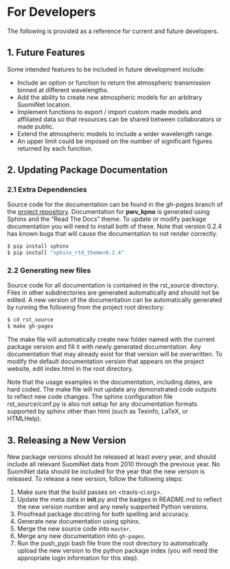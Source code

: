 # For Developers

The following is provided as a reference for current and future developers.

## 1. Future Features

Some intended features to be included in future development include:

- Include an option or function to return the atmospheric transmission binned
   at different wavelengths.
- Add the ability to create new atmospheric models for an arbitrary SuomiNet
   location.
- Implement functions to export / import custom made models and affiliated data
   so that resources can be shared between collaborators or made public.
- Extend the atmospheric models to include a wider wavelength range.
- An upper limit could be imposed on the number of significant figures returned
   by each function.

## 2. Updating Package Documentation

### 2.1 Extra Dependencies

Source code for the documentation can be found in the *gh-pages* branch of the
[project repository](https://github.com/mwvgroup/pwv_kpno/tree/gh-pages).
Documentation for **pwv_kpno** is generated using Sphinx and the
“Read The Docs” theme. To update or modify package documentation you will need
to install both of these. Note that version 0.2.4 has known bugs that will
cause the documentation to not render correctly.

```bash
$ pip install sphinx
$ pip install "sphinx_rtd_theme>0.2.4"    
```

###  2.2 Generating new files

Source code for all documentation is contained in the rst_source directory.
Files in other subdirectories are generated automatically and should not be
edited. A new version of the documentation can be automatically generated by
running the following from the project root directory:

```bash
$ cd rst_source
$ make gh-pages
```

The make file will automatically create new folder named with the current
package version and fill it with newly generated documentation. Any
documentation that may already exist for that version will be overwritten. To
modify the default documentation version that appears on the project website,
edit index.html in the root directory.

Note that the usage examples in the documentation, including dates, are hard
coded. The make file will not update any demonstrated code outputs to reflect
new code changes. The sphinx configuration file rst_source/conf.py is also not
setup for any documentation formats supported by sphinx other than html (such
as Texinfo, LaTeX, or HTMLHelp).

## 3. Releasing a New Version

New package versions should be released at least every year, and should include
all relevant SuomiNet data from 2010 through the previous year. No SuomiNet
data should be included for the year that the new version is released. To
release a new version, follow the following steps:

1. Make sure that the build passes on <travis-ci.org>.
1. Update the meta data in __init__.py and the badges in README.md to reflect
    the new version number and any newly supported Python versions.
1. Proofread package docstring for both spelling and accuracy.
1. Generate new documentation using sphinx.
1. Merge the new source code into `master`.
1. Merge any new documentation into `gh-pages`.
1. Run the push_pypi bash file from the root directory to automatically upload
    the new version to the python package index (you will need the appropriate login information for this step).
